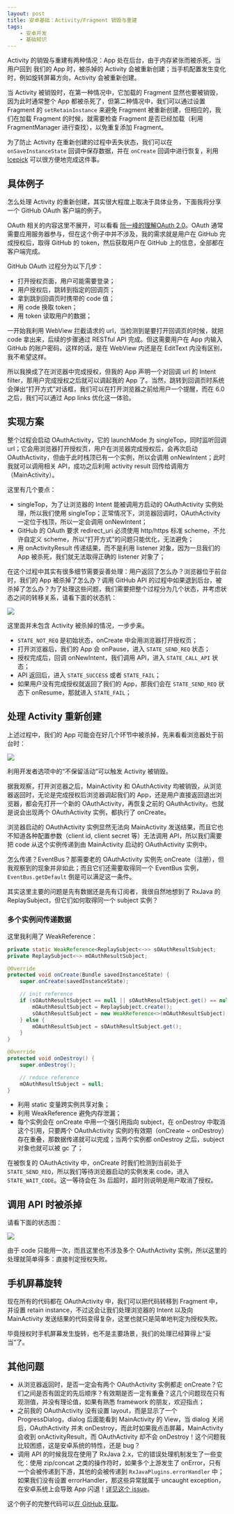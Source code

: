 ```yaml
---
layout: post
title: 安卓基础：Activity/Fragment 销毁与重建
tags:
    - 安卓开发
    - 基础知识
---
```


Activity 的销毁与重建有两种情况：App 处在后台，由于内存紧张而被杀死，当用户回到 我们的 App 时，被杀掉的 Activity 会被重新创建；当手机配置发生变化时，例如旋转屏幕方向，Activity 会被重新创建。

当 Activity 被销毁时，在第一种情况中，它加载的 Fragment 显然也要被销毁，因为此时通常整个 App 都被杀死了，但第二种情况中，我们可以通过设置 Fragment 的 `setRetainInstance` 来避免 Fragment 被重新创建，但相应的，我们在加载 Fragment 的时候，就需要检查 Fragment 是否已经加载（利用 FragmentManager 进行查找），以免重复添加 Fragment。

为了防止 Activity 在重新创建的过程中丢失状态，我们可以在 `onSaveInstanceState` 回调中保存数据，并在 `onCreate` 回调中进行恢复，利用 [Icepick](https://github.com/frankiesardo/icepick) 可以很方便地完成这件事。

## 具体例子

怎么处理 Activity 的重新创建，其实很大程度上取决于具体业务，下面我将分享一个 GitHub OAuth 客户端的例子。

OAuth 相关的内容这里不展开，可以看看 [阮一峰的理解OAuth 2.0](http://www.ruanyifeng.com/blog/2014/05/oauth_2_0.html)。OAuth 通常需要应用服务器参与，但在这个例子中并不涉及，我的需求就是用户在 GitHub 完成授权后，取得 GitHub 的 token，然后获取用户在 GitHub 上的信息，全部都在客户端完成。

GitHub OAuth 过程分为以下几步：

+ 打开授权页面，用户可能需要登录；
+ 用户授权后，跳转到指定的回调页；
+ 拿到跳到回调页时携带的 code 值；
+ 用 code 换取 token；
+ 用 token 读取用户的数据；

一开始我利用 WebView 拦截请求的 url，当检测到是要打开回调页的时候，就把 code 拿出来，后续的步骤通过 RESTful API 完成。但这需要用户在 App 内输入 GitHub 的账户密码，这样的话，是在 WebView 内还是在 EditText 内没有区别，我不希望这样。

所以我换成了在浏览器中完成授权，但我的 App 声明一个对回调 url 的 Intent filter，那用户完成授权之后就可以调起我的 App 了。当然，跳转到回调页时系统会弹出“打开方式”对话框，我们可以在打开浏览器之前给用户一个提醒，而在 6.0 之后，我们可以通过 App links 优化这一体验。

## 实现方案

整个过程会启动 OAuthActivity，它的 launchMode 为 singleTop，同时监听回调 url；它会用浏览器打开授权页，用户在浏览器完成授权后，会再次启动 OAuthActivity，但由于此时栈顶已有一个实例，所以会调用 onNewIntent；此时我就可以调用相关 API，成功之后利用 activity result 回传给调用方（MainActivity）。

这里有几个要点：

+ singleTop，为了让浏览器的 Intent 能被调用方启动的 OAuthActivity 实例处理，所以我们使用 singleTop；正常情况下，浏览器回调时，OAuthActivity 一定位于栈顶，所以一定会调用 onNewIntent；
+ GitHub 的 OAuth 要求 redirect_uri 必须使用 http/https 标准 scheme，不允许自定义 scheme，所以“打开方式”的问题只能优化，无法避免；
+ 用 onActivityResult 传递结果，而不是利用 listener 对象，因为一旦我们的 App 被杀死，我们就无法取得正确的 listener 对象了；

在这个过程中其实有很多细节需要妥善处理：用户返回了怎么办？浏览器位于前台时，我们的 App 被杀掉了怎么办？调用 GitHub API 的过程中如果退到后台，被杀掉了怎么办？为了处理这些问题，我们需要把整个过程分为几个状态，并考虑状态之间的转移关系，请看下面的状态机：

![](https://imgs.piasy.com/2018-03-23-2017011551325GitHubOAuth_state_machine_normal.jpg)

这里面并未包含 Activity 被杀掉的情况，一步步来。

+ `STATE_NOT_REQ` 是初始状态，onCreate 中会用浏览器打开授权页；
+ 打开浏览器后，我们的 App 会 onPause，进入 `STATE_SEND_REQ` 状态；
+ 授权完成后，回调 onNewIntent，我们调用 API，进入 `STATE_CALL_API` 状态；
+ API 返回后，进入 `STATE_SUCCESS` 或者 `STATE_FAIL`；
+ 如果用户没有完成授权就返回了我们的 App，那我们会在 `STATE_SEND_REQ` 状态下 onResume，那就进入 `STATE_FAIL`；

## 处理 Activity 重新创建

上述过程中，我们的 App 可能会在好几个环节中被杀掉，先来看看浏览器处于前台时：

![](https://imgs.piasy.com/2018-03-23-2017011567121GitHubOAuth_state_machine_killed_behind_browser.jpg)

利用开发者选项中的“不保留活动”可以触发 Activity 被销毁。

据我观察，打开浏览器之后，MainActivity 和 OAuthActivity 均被销毁，从浏览器返回时，无论是完成授权后浏览器调起我们的 App，还是用户直接返回退出浏览器，都会先打开一个新的 OAuthActivity，再恢复之前的 OAuthActivity。也就是说会出现两个 OAuthActivity 实例，都执行了 onCreate。

浏览器启动的 OAuthActivity 实例显然无法向 MainActivity 发送结果，而且它也不知道各种配置参数（client id, client secret 等）无法调用 API，所以我们需要把 code 从这个实例传递到由 MainActivity 启动的 OAuthActivity 实例中。

怎么传递？EventBus？那需要老的 OAuthActivity 实例先 onCreate（注册），但我观察到的现象并非如此；而且它们还需要取得同一个 EventBus 实例，`EventBus.getDefault` 倒是可以满足这一条件。

其实这里主要的问题是先有数据还是先有订阅者，我很自然地想到了 RxJava 的 ReplaySubject，但它们如何取得同一个 subject 实例？

### 多个实例间传递数据

这里我利用了 WeakReference：

~~~ java
private static WeakReference<ReplaySubject<~>> sOAuthResultSubject;
private ReplaySubject<~> mOAuthResultSubject;

@Override
protected void onCreate(Bundle savedInstanceState) {
    super.onCreate(savedInstanceState);

    // init reference
    if (sOAuthResultSubject == null || sOAuthResultSubject.get() == null) {
        mOAuthResultSubject = ReplaySubject.create();
        sOAuthResultSubject = new WeakReference<>(mOAuthResultSubject);
    } else {
        mOAuthResultSubject = sOAuthResultSubject.get();
    }
}

@Override
protected void onDestroy() {
    super.onDestroy();

    // reduce reference
    mOAuthResultSubject = null;
}
~~~

+ 利用 static 变量跨实例共享对象；
+ 利用 WeakReference 避免内存泄漏；
+ 每个实例会在 onCreate 中用一个强引用指向 subject，在 onDestroy 中取消这个引用，只要两个 OAuthActivity 实例的有效期（onCreate ~ onDestroy）存在重叠，那数据传递就可以完成；当两个实例都 onDestroy 之后，subject 对象也就可以被 gc 了；

在被恢复的 OAuthActivity 中，onCreate 时我们检测到当前处于 `STATE_SEND_REQ`，所以我们等待浏览器启动的实例发来 code，进入 `STATE_WAIT_CODE`。这一等待会在 3s 后超时，超时则说明是用户取消了授权。

## 调用 API 时被杀掉

请看下面的状态图：

![](https://imgs.piasy.com/2018-03-23-2017011557554GitHubOAuth_state_machine_killed_calling_api.jpg)

由于 code 只能用一次，而且这里也不涉及多个 OAuthActivity 实例，所以这里的处理就简单得多：直接判定授权失败。

## 手机屏幕旋转

现在所有的代码都在 OAuthActivity 中，我们可以把代码转移到 Fragment 中，并设置 retain instance，不过这会让我们处理浏览器的 Intent 以及向 MainActivity 发送结果的代码变得复杂，这里也就只是简单地判定为授权失败。

毕竟授权时手机屏幕发生旋转，也不是主要场景，我们的处理已经算得上“妥当”了。

## 其他问题

+ 从浏览器返回时，是否一定会有两个 OAuthActivity 实例都走 onCreate？它们之间是否有固定的先后顺序？有效期是否一定有重叠？这几个问题现在只有观测值，并没有理论值，如果有熟悉 framework 的朋友，欢迎指点；
+ 之前我的 OAuthActivity 没有设置 layout，而是显示了一个 ProgressDialog，dialog 后面能看到 MainActivity 的 View，当 dialog 关闭后，OAuthActivity 并未 onDestroy，而此时如果我点击屏幕，MainActivity 会收到 onActivityResult，而 OAuthActivity 却不会 onDestroy！这个问题我比较困惑，这是安卓系统的特性，还是 bug？
+ 调用 API 的时候我现在使用了 RxJava 2.x，它的错误处理机制发生了一些变化：使用 zip/concat 之类的操作符时，如果多个上游发生了 onError，只有一个会被传递到下游，其他的会被传递到 `RxJavaPlugins.errorHandler` 中；如果我们没有设置 errorHandler，那这些异常就属于 uncaught exception，在安卓系统上会导致 App 闪退！[详见这个 issue](https://github.com/ReactiveX/RxJava/issues/4996)。

这个例子的完整代码可以[在 GitHub 获取](https://github.com/Piasy/GitHubAndroidOAuth)。
